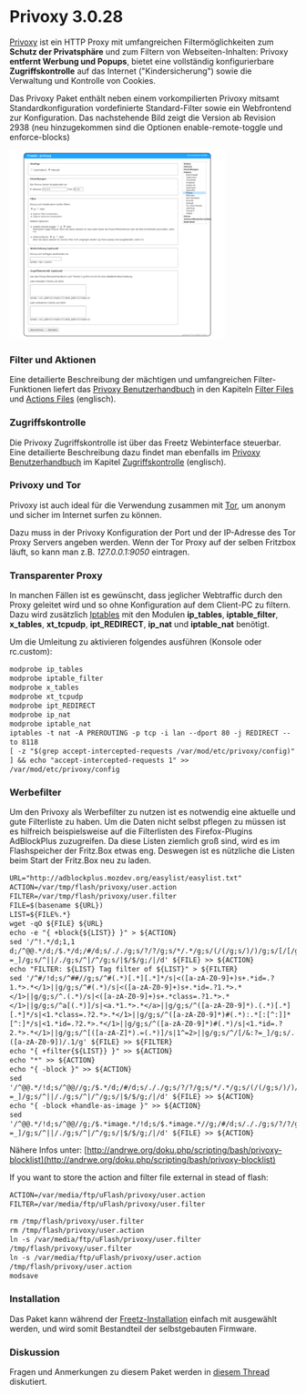 # Privoxy 3.0.28

[Privoxy](http://www.privoxy.org) ist ein HTTP
Proxy mit umfangreichen Filtermöglichkeiten zum **Schutz der
Privatsphäre** und zum Filtern von Webseiten-Inhalten: Privoxy
**entfernt Werbung und Popups**, bietet eine vollständig konfigurierbare
**Zugriffskontrolle** auf das Internet ("Kindersicherung") sowie die
Verwaltung und Kontrolle von Cookies.

Das Privoxy Paket enthält neben einem vorkompilierten Privoxy mitsamt
Standardkonfiguration vordefinierte Standard-Filter sowie ein
Webfrontend zur Konfiguration. Das nachstehende Bild zeigt die Version
ab Revision 2938 (neu hinzugekommen sind die Optionen
enable-remote-toggle und enforce-blocks)

[![Privoxy Configuration since Rev. 2938](../screenshots/11_md.png)](../screenshots/11.png)

### Filter und Aktionen

Eine detailierte Beschreibung der mächtigen und umfangreichen
Filter-Funktionen liefert das [Privoxy
Benutzerhandbuch](http://www.privoxy.org/user-manual/) in den
Kapiteln [Filter
Files](http://www.privoxy.org/user-manual/filter-file.html)
und [Actions
Files](http://www.privoxy.org/user-manual/actions-file.html)
(englisch).

### Zugriffskontrolle

Die Privoxy Zugriffskontrolle ist über das Freetz Webinterface
steuerbar. Eine detailierte Beschreibung dazu findet man ebenfalls im
[Privoxy
Benutzerhandbuch](http://www.privoxy.org/user-manual/) im
Kapitel
[Zugriffskontrolle](http://www.privoxy.org/user-manual/config.html#ACCESS-CONTROL)
(englisch).

### Privoxy und Tor

Privoxy ist auch ideal für die Verwendung zusammen mit
[Tor](../tor/README.md), um anonym und sicher im Internet surfen zu
können.

Dazu muss in der Privoxy Konfiguration der Port und der IP-Adresse des
Tor Proxy Servers angeben werden. Wenn der Tor Proxy auf der selben
Fritzbox läuft, so kann man z.B. *127.0.0.1:9050* eintragen.

### Transparenter Proxy

In manchen Fällen ist es gewünscht, dass jeglicher Webtraffic durch den
Proxy geleitet wird und so ohne Konfiguration auf dem Client-PC zu
filtern. Dazu wird zusätzlich [Iptables](../iptables/README.md) mit den
Modulen **ip_tables**, **iptable_filter**, **x_tables**,
**xt_tcpudp**, **ipt_REDIRECT**, **ip_nat** und **iptable_nat**
benötigt.

Um die Umleitung zu aktivieren folgendes ausführen (Konsole oder
rc.custom):

```
modprobe ip_tables
modprobe iptable_filter
modprobe x_tables
modprobe xt_tcpudp
modprobe ipt_REDIRECT
modprobe ip_nat
modprobe iptable_nat
iptables -t nat -A PREROUTING -p tcp -i lan --dport 80 -j REDIRECT --to 8118
[ -z "$(grep accept-intercepted-requests /var/mod/etc/privoxy/config)" ] && echo "accept-intercepted-requests 1" >> /var/mod/etc/privoxy/config
```

### Werbefilter

Um den Privoxy als Werbefilter zu nutzen ist es notwendig eine aktuelle
und gute Filterliste zu haben. Um die Daten nicht selbst pflegen zu
müssen ist es hilfreich beispielsweise auf die Filterlisten des
Firefox-Plugins AdBlockPlus zuzugreifen.
Da diese Listen ziemlich groß sind, wird es im Flashspeicher der
Fritz.Box etwas eng. Deswegen ist es nützliche die Listen beim Start der
Fritz.Box neu zu laden.

```
URL="http://adblockplus.mozdev.org/easylist/easylist.txt"
ACTION=/var/tmp/flash/privoxy/user.action
FILTER=/var/tmp/flash/privoxy/user.filter
FILE=$(basename ${URL})
LIST=${FILE%.*}
wget -qO ${FILE} ${URL}
echo -e "{ +block{${LIST}} }" > ${ACTION}
sed '/^!.*/d;1,1 d;/^@@.*/d;/$.*/d;/#/d;s/././g;s/?/?/g;s/*/.*/g;s/(/(/g;s/)/)/g;s/[/[/g;s/]/]/g;s/^/[/&:?=_]/g;s/^||/./g;s/^|/^/g;s/|$/$/g;/|/d' ${FILE} >> ${ACTION}
echo "FILTER: ${LIST} Tag filter of ${LIST}" > ${FILTER}
sed '/^#/!d;s/^##//g;s/^#(.*)[.*][.*]*/s|<([a-zA-Z0-9]+)s+.*id=.?1.*>.*</1>||g/g;s/^#(.*)/s|<([a-zA-Z0-9]+)s+.*id=.?1.*>.*</1>||g/g;s/^.(.*)/s|<([a-zA-Z0-9]+)s+.*class=.?1.*>.*</1>||g/g;s/^a[(.*)]/s|<a.*1.*>.*</a>||g/g;s/^([a-zA-Z0-9]*).(.*)[.*][.*]*/s|<1.*class=.?2.*>.*</1>||g/g;s/^([a-zA-Z0-9]*)#(.*):.*[:[^:]]*[^:]*/s|<1.*id=.?2.*>.*</1>||g/g;s/^([a-zA-Z0-9]*)#(.*)/s|<1.*id=.?2.*>.*</1>||g/g;s/^[([a-zA-Z]*).=(.*)]/s|1^=2>||g/g;s/^/[/&:?=_]/g;s/.([a-zA-Z0-9])/.1/g' ${FILE} >> ${FILTER}
echo "{ +filter{${LIST}} }" >> ${ACTION}
echo "*" >> ${ACTION}
echo "{ -block }" >> ${ACTION}
sed '/^@@.*/!d;s/^@@//g;/$.*/d;/#/d;s/././g;s/?/?/g;s/*/.*/g;s/(/(/g;s/)/)/g;s/[/[/g;s/]/]/g;s/^/[/&:?=_]/g;s/^||/./g;s/^|/^/g;s/|$/$/g;/|/d' ${FILE} >> ${ACTION}
echo "{ -block +handle-as-image }" >> ${ACTION}
sed '/^@@.*/!d;s/^@@//g;/$.*image.*/!d;s/$.*image.*//g;/#/d;s/././g;s/?/?/g;s/*/.*/g;s/(/(/g;s/)/)/g;s/[/[/g;s/]/]/g;s/^/[/&:?=_]/g;s/^||/./g;s/^|/^/g;s/|$/$/g;/|/d' ${FILE} >> ${ACTION}
```

Nähere Infos unter:
[http://andrwe.org/doku.php/scripting/bash/privoxy-blocklist](http://andrwe.org/doku.php/scripting/bash/privoxy-blocklist)

If you want to store the action and filter file external in stead of
flash:

```
ACTION=/var/media/ftp/uFlash/privoxy/user.action
FILTER=/var/media/ftp/uFlash/privoxy/user.filter
```

```
rm /tmp/flash/privoxy/user.filter
rm /tmp/flash/privoxy/user.action
ln -s /var/media/ftp/uFlash/privoxy/user.filter /tmp/flash/privoxy/user.filter
ln -s /var/media/ftp/uFlash/privoxy/user.action /tmp/flash/privoxy/user.action
modsave
```

### Installation

Das Paket kann während der
[Freetz-Installation](../help/howtos/common/install.html) einfach
mit ausgewählt werden, und wird somit Bestandteil der selbstgebauten
Firmware.

### Diskussion

Fragen und Anmerkungen zu diesem Paket werden in [diesem
Thread](http://www.ip-phone-forum.de/showthread.php?t=115778)
diskutiert.


